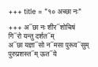 +++
title = "१० अच्छा नः"

+++
अ᳓छा नः शीर᳓शोचिषं  
गि᳓रो यन्तु दर्शत᳓म्  
अ᳓छा यज्ञा᳓सो न᳓मसा पुरूव᳓सुम्  
पुरुप्रशस्त᳓म् ऊत᳓ये
